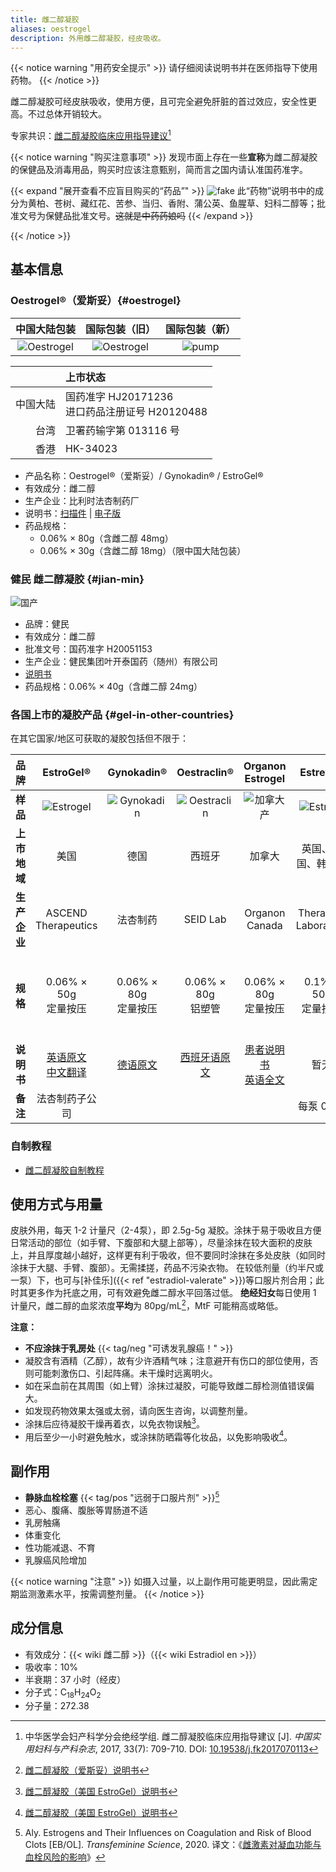 ```yaml
---
title: 雌二醇凝胶
aliases: oestrogel
description: 外用雌二醇凝胶，经皮吸收。
---
```


{{< notice warning "用药安全提示" >}}
请仔细阅读说明书并在医师指导下使用药物。
{{< /notice >}}

雌二醇凝胶可经皮肤吸收，使用方便，且可完全避免肝脏的首过效应，安全性更高。不过总体开销较大。

专家共识：[雌二醇凝胶临床应用指导建议](http://medi-guide.meditool.cn/ymtpdf/E60E60E5-CF7F-0A27-75B3-BE7B935D762D.pdf)[^4]

{{< notice warning "购买注意事项" >}}
发现市面上存在一些**宣称**为雌二醇凝胶的保健品及消毒用品，购买时应该注意甄别，简而言之国内请认准国药准字。

{{< expand "展开查看不应盲目购买的“药品”" >}}
![fake](/images/medicine/gel/fake.png)
此“药物”说明书中的成分为黄柏、苍树、藏红花、苦参、当归、香附、蒲公英、鱼腥草、妇科二醇等；批准文号为保健品批准文号。~~这就是中药药娘吗~~
{{< /expand >}}

{{< /notice >}}

## 基本信息

### Oestrogel&reg;（爱斯妥）{#oestrogel}

|                     中国大陆包装                     |                      国际包装（旧）                       | 国际包装（新） |
| :----------------------------------------------: | :-------------------------------------------------: | :-: |
| ![Oestrogel](/images/medicine/gel/oestrogel.jpg) | ![Oestrogel](/images/medicine/gel/oestrogel-fr.jpg) | ![pump](/images/medicine/gel/oestrogel-tw-pump.jpg) |

| | 上市状态 |
|--:|:--|
| 中国大陆 | 国药准字 HJ20171236<br>进口药品注册证号 H20120488 |
| 台湾 | 卫署药输字第 013116 号 |
| 香港 | HK-34023 |

- 产品名称：Oestrogel&reg;（爱斯妥）/ Gynokadin&reg; / EstroGel&reg;
- 有效成分：雌二醇
- 生产企业：比利时法杏制药厂
- 说明书：[扫描件](/images/medicine/gel/estradiol-gel.jpg) | [电子版](https://tfsci.mtf.wiki/misc/oestrogel/)
- 药品规格：
  - 0.06% &times; 80g（含雌二醇 48mg）
  - 0.06% &times; 30g（含雌二醇 18mg）（限中国大陆包装）

### 健民 雌二醇凝胶 {#jian-min}

![国产](/images/medicine/gel/ningjiao.jpg)

- 品牌：健民
- 有效成分：雌二醇
- 批准文号：国药准字 H20051153
- 生产企业：健民集团叶开泰国药（随州）有限公司
- [说明书](/images/medicine/gel/jianmin_gel_instructions.jpg)
- 药品规格：0.06% &times; 40g（含雌二醇 24mg）

### 各国上市的凝胶产品 {#gel-in-other-countries}

在其它国家/地区可获取的凝胶包括但不限于：

| **品牌** | EstroGel&reg; | Gynokadin&reg; | Oestraclin&reg; | Organon Estrogel | Estreva&reg; | Sandrena&reg; |
|:-:|:-:|:-:|:-:|:-:|:-:|:-:|
| **样品** | ![Estrogel](/images/medicine/gel/estrogel-us-a.jpg) | ![Gynokadin](/images/medicine/gel/gynokadin-de.jpg) | ![Oestraclin](/images/medicine/gel/oestraclin-es.jpg) | ![加拿大产](/images/medicine/gel/Estrogel-Estradiol-upscaled.jpg) | ![Estreva](/images/medicine/gel/estreva-kr.jpg) | ![Sandrena](/images/medicine/gel/sandrena-uk-1mg.png) |
| **上市地域** | 美国 | 德国 | 西班牙 | 加拿大 | 英国、法国、韩国等 | 欧盟、英国、日本等 |
| **生产企业** | ASCEND Therapeutics | 法杏制药 | SEID Lab | Organon Canada | Theramex Laboratory | Orion Pharma |
| **规格** | 0.06% &times; 50g<br>定量按压 | 0.06% &times; 80g<br>定量按压 | 0.06% &times; 80g<br>铝塑管 | 0.06% &times; 80g<br>定量按压 | 0.1% &times; 50g<br>定量按压 | 0.1% &times; 0.5/1 g<br>每份独立包装<br>每盒 28/91 袋 |
| **说明书** | [英语原文](https://www.accessdata.fda.gov/drugsatfda_docs/label/2023/021166s018lbl.pdf)<br>[中文翻译](https://tfsci.mtf.wiki/misc/estrogel-us/) | [德语原文](https://service.besins-healthcare.de/gynokadin/fi/gynokadin-dosiergel-fachinformation-besins-healthcare.pdf) | [西班牙语原文](https://cima.aemps.es/cima/pdfs/es/p/59577/Prospecto_59577.html.pdf) | [患者说明书](/images/medicine/gel/ESTROGEL-CI_E.pdf)<br>[英语全文](https://pdf.hres.ca/dpd_pm/00072270.PDF) | 暂无 | [意大利语原文](https://www.orionpharma.it/siteassets/pdfs/foglio-illustrativo/sandrena---foglio-illustrativo.pdf) |
| **备注** | 法杏制药子公司 | | | | 每泵 0.5 g | |

### 自制教程

- [雌二醇凝胶自制教程](https://github.com/lydlid/estrogel-diy-guide-zh_CN)

## 使用方式与用量

皮肤外用，每天 1-2 计量尺（2-4泵），即 2.5g-5g 凝胶。涂抹于易于吸收且方便日常活动的部位（如手臂、下腹部和大腿上部等），尽量涂抹在较大面积的皮肤上，并且厚度越小越好，这样更有利于吸收，但不要同时涂抹在多处皮肤（如同时涂抹于大腿、手臂、腹部）。无需揉搓，药品不污染衣物。
在较低剂量（约半尺或一泵）下，也可与[补佳乐]({{< ref "estradiol-valerate" >}})等口服片剂合用；此时其更多作为托底之用，可有效避免雌二醇水平回落过低。
**绝经妇女**每日使用 1 计量尺，雌二醇的血浆浓度**平均**为 80pg/mL[^1]，MtF 可能稍高或略低。

**注意：**

- **不应涂抹于乳房处** {{< tag/neg "可诱发乳腺癌！" >}}
- 凝胶含有酒精（乙醇），故有少许酒精气味；注意避开有伤口的部位使用，否则可能刺激伤口、引起阵痛。未干燥时远离明火。
- 如在采血前在其周围（如上臂）涂抹过凝胶，可能导致雌二醇检测值错误偏大。
- 如发现药物效果太强或太弱，请向医生咨询，以调整剂量。
- 涂抹后应待凝胶干燥再着衣，以免衣物误触[^2]。
- 用后至少一小时避免触水，或涂抹防晒霜等化妆品，以免影响吸收[^2]。

## 副作用

- **静脉血栓栓塞** {{< tag/pos "远弱于口服片剂" >}}[^3]
- 恶心、腹痛、腹胀等胃肠道不适
- 乳房触痛
- 体重变化
- 性功能减退、不育
- 乳腺癌风险增加

{{< notice warning "注意" >}}
如摄入过量，以上副作用可能更明显，因此需定期监测激素水平，按需调整剂量。
{{< /notice >}}

## 成分信息

- 有效成分：{{< wiki 雌二醇 >}}（{{< wiki Estradiol en >}}）
- 吸收率：10%
- 半衰期：37 小时（经皮）
- 分子式：C<sub>18</sub>H<sub>24</sub>O<sub>2</sub>
- 分子量：272.38

[^1]: [雌二醇凝胶（爱斯妥）说明书](https://tfsci.mtf.wiki/misc/oestrogel/)
[^2]: [雌二醇凝胶（美国 EstroGel）说明书](https://tfsci.mtf.wiki/misc/estrogel-us/)
[^3]: Aly. Estrogens and Their Influences on Coagulation and Risk of Blood Clots [EB/OL]. *Transfeminine Science*, 2020. 译文：《[雌激素对凝血功能与血栓风险的影响](https://tfsci.mtf.wiki/articles/estrogens-blood-clots/)》
[^4]: 中华医学会妇产科学分会绝经学组. 雌二醇凝胶临床应用指导建议 [J]. *中国实用妇科与产科杂志*, 2017, 33(7): 709-710. DOI: [10.19538/j.fk2017070113](https://doi.org/10.19538/j.fk2017070113)
